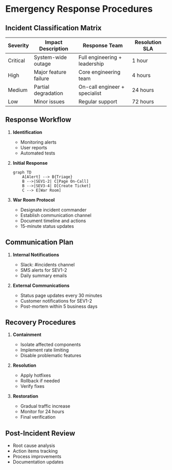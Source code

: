 # Emergency Response Procedures

## Incident Classification Matrix

| Severity | Impact Description                  | Response Team                  | Resolution SLA  |
|----------|-------------------------------------|--------------------------------|-----------------|
| Critical | System-wide outage                  | Full engineering + leadership  | 1 hour          |
| High     | Major feature failure               | Core engineering team          | 4 hours         |
| Medium   | Partial degradation                 | On-call engineer + specialist  | 24 hours        |
| Low      | Minor issues                        | Regular support                | 72 hours        |

## Response Workflow

1. **Identification**
   - Monitoring alerts
   - User reports
   - Automated tests

2. **Initial Response**
   ```mermaid
   graph TD
       A[Alert] --> B{Triage}
       B -->|SEV1-2| C[Page On-Call]
       B -->|SEV3-4| D[Create Ticket]
       C --> E[War Room]
   ```

3. **War Room Protocol**
   - Designate incident commander
   - Establish communication channel
   - Document timeline and actions
   - 15-minute status updates

## Communication Plan

1. **Internal Notifications**
   - Slack: #incidents channel
   - SMS alerts for SEV1-2
   - Daily summary emails

2. **External Communications**
   - Status page updates every 30 minutes
   - Customer notifications for SEV1-2
   - Post-mortem within 5 business days

## Recovery Procedures

1. **Containment**
   - Isolate affected components
   - Implement rate limiting
   - Disable problematic features

2. **Resolution**
   - Apply hotfixes
   - Rollback if needed
   - Verify fixes

3. **Restoration**
   - Gradual traffic increase
   - Monitor for 24 hours
   - Final verification

## Post-Incident Review
- Root cause analysis
- Action items tracking
- Process improvements
- Documentation updates
